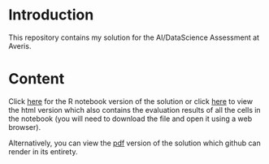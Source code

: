 # Introduction
 This repository contains my solution for the AI/DataScience Assessment at Averis.
 
# Content
Click [here](./notebooks/submission.Rmd) for the R notebook version of the solution or click [here](./notebooks/submission.html) to view the html version which also contains the evaluation results of all the cells in the notebook (you will need to download the file and open it using a web browser).

Alternatively, you can view the [pdf](./notebooks/submission.pdf) version of the solution which github can render in its entirety.


